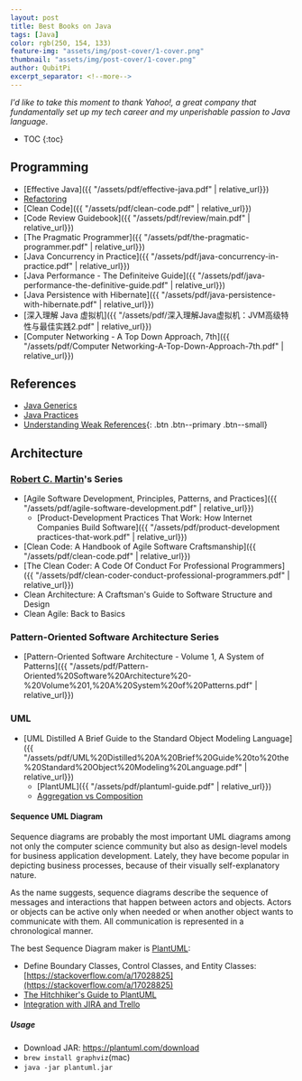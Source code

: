 ```yaml
---
layout: post
title: Best Books on Java
tags: [Java]
color: rgb(250, 154, 133)
feature-img: "assets/img/post-cover/1-cover.png"
thumbnail: "assets/img/post-cover/1-cover.png"
author: QubitPi
excerpt_separator: <!--more-->
---
```


*I'd like to take this moment to thank Yahoo!, a great company that fundamentally set up my tech career and my
unperishable passion to Java language*.

<!--more-->

* TOC
{:toc}

## Programming

* [Effective Java]({{ "/assets/pdf/effective-java.pdf" | relative_url}})
* [Refactoring](https://www.refactoring.com/)
* [Clean Code]({{ "/assets/pdf/clean-code.pdf" | relative_url}})
* [Code Review Guidebook]({{ "/assets/pdf/review/main.pdf" | relative_url}})
* [The Pragmatic Programmer]({{ "/assets/pdf/the-pragmatic-programmer.pdf" | relative_url}})
* [Java Concurrency in Practice]({{ "/assets/pdf/java-concurrency-in-practice.pdf" | relative_url}})
* [Java Performance - The Definiteive Guide]({{ "/assets/pdf/java-performance-the-definitive-guide.pdf" | relative_url}})
* [Java Persistence with Hibernate]({{ "/assets/pdf/java-persistence-with-hibernate.pdf" | relative_url}})
* [深入理解 Java 虚拟机]({{ "/assets/pdf/深入理解Java虚拟机：JVM高级特性与最佳实践2.pdf" | relative_url}})
* [Computer Networking - A Top Down Approach, 7th]({{ "/assets/pdf/Computer Networking-A-Top-Down-Approach-7th.pdf" | relative_url}})

## References

* [Java Generics](http://www.angelikalanger.com/GenericsFAQ/JavaGenericsFAQ.html)
* [Java Practices](http://www.javapractices.com/home/HomeAction.do)
* [Understanding Weak References](https://web.archive.org/web/20061130103858/http://weblogs.java.net/blog/enicholas/archive/2006/05/understanding_w.html){: .btn .btn--primary .btn--small}

## Architecture

### [Robert C. Martin](http://cleancoder.com/products)'s Series

* [Agile Software Development, Principles, Patterns, and Practices]({{ "/assets/pdf/agile-software-development.pdf" | relative_url}})
    - [Product-Development Practices That Work: How Internet Companies Build Software]({{ "/assets/pdf/product-development practices-that-work.pdf" | relative_url}})
* [Clean Code: A Handbook of Agile Software Craftsmanship]({{ "/assets/pdf/clean-code.pdf" | relative_url}})
* [The Clean Coder: A Code Of Conduct For Professional Programmers]({{ "/assets/pdf/clean-coder-conduct-professional-programmers.pdf" | relative_url}})
* Clean Architecture: A Craftsman's Guide to Software Structure and Design
* Clean Agile: Back to Basics

### Pattern-Oriented Software Architecture Series

* [Pattern-Oriented Software Architecture - Volume 1, A System of Patterns]({{ "/assets/pdf/Pattern-Oriented%20Software%20Architecture%20-%20Volume%201,%20A%20System%20of%20Patterns.pdf" | relative_url}})

### UML

* [UML Distilled A Brief Guide to the Standard Object Modeling Language]({{ "/assets/pdf/UML%20Distilled%20A%20Brief%20Guide%20to%20the%20Standard%20Object%20Modeling%20Language.pdf" | relative_url}})
    - [PlantUML]({{ "/assets/pdf/plantuml-guide.pdf" | relative_url}})
    - [Aggregation vs Composition](https://softwareengineering.stackexchange.com/a/61527)

#### Sequence UML Diagram

Sequence diagrams are probably the most important UML diagrams among not only the computer science community but also as
design-level models for business application development. Lately, they have become popular in depicting business
processes, because of their visually self-explanatory nature.

As the name suggests, sequence diagrams describe the sequence of messages and interactions that happen between actors
and objects. Actors or objects can be active only when needed or when another object wants to communicate with them. All
communication is represented in a chronological manner.

The best Sequence Diagram maker is [PlantUML](https://plantuml.com/):

* Define Boundary Classes, Control Classes, and Entity Classes:
  [https://stackoverflow.com/a/17028825](https://stackoverflow.com/a/17028825)
* [The Hitchhiker's Guide to PlantUML](https://crashedmind.github.io/PlantUMLHitchhikersGuide/index.html)
* [Integration with JIRA and Trello](https://drawio-app.com/uml-class-diagrams-in-draw-io/)

##### Usage

* Download JAR: https://plantuml.com/download
* `brew install graphviz`(mac)
* `java -jar plantuml.jar`
